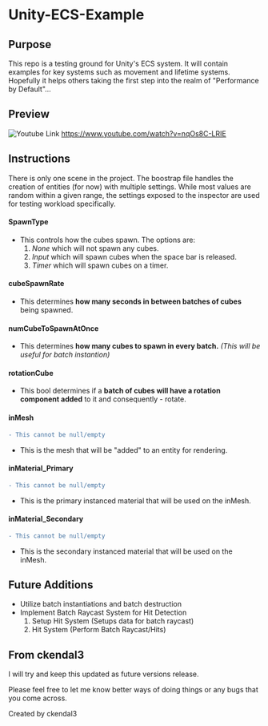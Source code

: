 # Unity-ECS-Example

## Purpose
This repo is a testing ground for Unity's ECS system. It will contain examples for key systems such as movement and lifetime systems. 
Hopefully it helps others taking the first step into the realm of "Performance by Default"...

## Preview
![Youtube Link](https://i.imgur.com/xtVkaqV.png)
https://www.youtube.com/watch?v=nqOs8C-LRIE

## Instructions
There is only one scene in the project. The boostrap file handles the creation of entities (for now) with multiple settings.
While most values are random within a given range, the settings exposed to the inspector are used for testing workload specifically.

#### SpawnType
- This controls how the cubes spawn. The options are:
  1. *None* which will not spawn any cubes.
  2. *Input* which will spawn cubes when the space bar is released.
  3. *Timer* which will spawn cubes on a timer.

#### cubeSpawnRate
- This determines **how many seconds in between batches of cubes** being spawned.

#### numCubeToSpawnAtOnce
- This determines **how many cubes to spawn in every batch.** *(This will be useful for batch instantion)*

#### rotationCube
- This bool determines if a **batch of cubes will have a rotation component added** to it and consequently - rotate.

#### inMesh
```diff
- This cannot be null/empty
```
- This is the mesh that will be "added" to an entity for rendering.

#### inMaterial_Primary
```diff
- This cannot be null/empty
```
- This is the primary instanced material that will be used on the inMesh.

#### inMaterial_Secondary
```diff
- This cannot be null/empty
```
- This is the secondary instanced material that will be used on the inMesh.


## Future Additions
- Utilize batch instantiations and batch destruction
- Implement Batch Raycast System for Hit Detection
  1. Setup Hit System (Setups data for batch raycast)
  2. Hit System (Perform Batch Raycast/Hits)


## From ckendal3

I will try and keep this updated as future versions release. 

Please feel free to let me know better ways of doing things or any bugs that you come across.



Created by ckendal3
